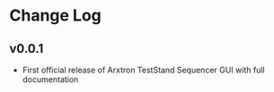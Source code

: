 # Change Log #
## v0.0.1 ##
- First official release of Arxtron TestStand Sequencer GUI with full documentation

